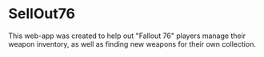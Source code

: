 # SellOut76
This web-app was created to help out "Fallout 76" players manage their weapon inventory, as well as finding new weapons for their own collection.
